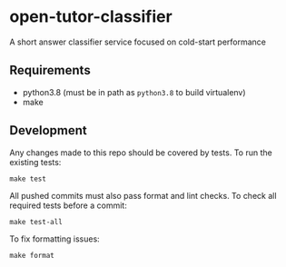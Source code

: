# open-tutor-classifier

A short answer classifier service focused on cold-start performance


## Requirements

- python3.8 (must be in path as `python3.8` to build virtualenv)
- make

## Development

Any changes made to this repo should be covered by tests. To run the existing tests:

```
make test
```

All pushed commits must also pass format and lint checks. To check all required tests before a commit:

```
make test-all
```

To fix formatting issues:

```
make format
```